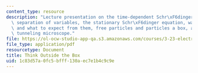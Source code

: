 ```yaml
---
content_type: resource
description: "Lecture presentation on the time-dependent Schr\xF6dinger equation,\
  \ separation of variables, the stationary Schr\xF6dinger equation, wave functions\
  \ and what to expect from them, free particles and particles a box, and the scanning\
  \ tunneling microscope."
file: https://ol-ocw-studio-app-qa.s3.amazonaws.com/courses/3-23-electrical-optical-and-magnetic-properties-of-materials-fall-2007/1c83d57a0fc5bfff130aec7e1b4c9c9e_clean2.pdf
file_type: application/pdf
resourcetype: Document
title: Think Outside the Box
uid: 1c83d57a-0fc5-bfff-130a-ec7e1b4c9c9e
---
```

